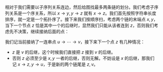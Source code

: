 相对于我们需要以子序列关系连边，然后给图找最多两条链的划分。我们考虑子序列关系是一个序关系，所以 $x\rightarrow y, y\rightarrow z$ 就有 $x\rightarrow z$。我们首先按照字符串长度排序，就一定是一个拓扑序了。接下来我们按顺序扫，考虑两个链的末端点 $x,y$，当下一个节点 $z$ 恰是其中一个的后继时，显然我们只能从该者连到 $z$，否则我们考虑先不决策，继续接纳后面的点：

我们记当前接纳了一连串点 $u \rightarrow \cdots \rightarrow v$，接下来下一个点 $z$ 有几种情况：

- $z$ 是 $v$ 的后继，这个时候我们直接把 $z$ 接到 $v$ 的后继。
- 否则 $z$ 必须至少是 $x,y$ 一者的后继，否则无解。不妨设是 $x$ 的后继，那我们记 $x\rightarrow z, y\rightarrow u$，于是新的两个链尾是 $z,v$。

